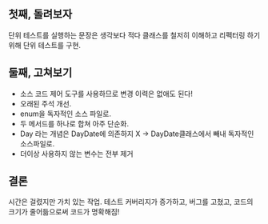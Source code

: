 ## 첫째, 돌려보자
단위 테스트를 실행하는 문장은 생각보다 적다 
클래스를 철저히 이해하고 리펙터링 하기위해 단위 테스트를 구현.

## 둘째, 고쳐보기
- 소스 코드 제어 도구를 사용하므로 변경 이력은 없애도 된다!
- 오래된 주석 개선.
- enum을 독자적인 소스 파일로.
- 두 메서드를 하나로 합쳐 아주 단순화. 
- Day 라는 개념은 DayDate에 의존하지 X -> DayDate클래스에서 빼내 독자적인 소스파일로.
- 더이상 사용하지 않는 변수는 전부 제거

## 결론
시간은 걸렸지만 가치 있는 작업.
테스트 커버리지가 증가하고, 버그를 고쳤고, 코드의 크기가 줄어듦으로써 코드가 명확해짐!
